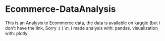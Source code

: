 # Ecommerce-DataAnalysis
This is an Analysis to Ecommerce data, the data is available on kaggle (but i don't have the link, Sorry :( ) \n,
i made analysis with: pandas.
visualization with: plotly.
